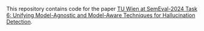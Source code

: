This repository contains code for the paper [TU Wien at SemEval-2024 Task 6: Unifying Model-Agnostic and
Model-Aware Techniques for Hallucination Detection](https://aclanthology.org/2024.semeval-1.173.pdf).
